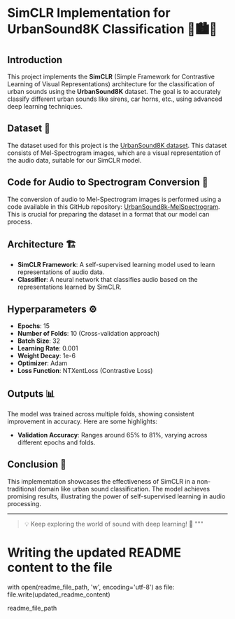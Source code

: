 # SimCLR Implementation for UrbanSound8K Classification 🎵🏙️🤖

## Introduction
This project implements the **SimCLR** (Simple Framework for Contrastive Learning of Visual Representations) architecture for the classification of urban sounds using the **UrbanSound8K** dataset. The goal is to accurately classify different urban sounds like sirens, car horns, etc., using advanced deep learning techniques.

## Dataset 📁
The dataset used for this project is the [UrbanSound8K dataset](https://www.kaggle.com/datasets/pranked03/urbansound8k-mel-spectrogram-images). This dataset consists of Mel-Spectrogram images, which are a visual representation of the audio data, suitable for our SimCLR model.

## Code for Audio to Spectrogram Conversion 🔄
The conversion of audio to Mel-Spectrogram images is performed using a code available in this GitHub repository: [UrbanSound8k-MelSpectrogram](https://github.com/pranavgupta2603/UrbanSound8k-MelSpectrogram). This is crucial for preparing the dataset in a format that our model can process.

## Architecture 🏗️
- **SimCLR Framework**: A self-supervised learning model used to learn representations of audio data.
- **Classifier**: A neural network that classifies audio based on the representations learned by SimCLR.

## Hyperparameters ⚙️
- **Epochs**: 15
- **Number of Folds**: 10 (Cross-validation approach)
- **Batch Size**: 32
- **Learning Rate**: 0.001
- **Weight Decay**: 1e-6
- **Optimizer**: Adam
- **Loss Function**: NTXentLoss (Contrastive Loss)

## Outputs 📊
The model was trained across multiple folds, showing consistent improvement in accuracy. Here are some highlights:
- **Validation Accuracy**: Ranges around 65% to 81%, varying across different epochs and folds.

## Conclusion 🎉
This implementation showcases the effectiveness of SimCLR in a non-traditional domain like urban sound classification. The model achieves promising results, illustrating the power of self-supervised learning in audio processing.

---

> 💡 Keep exploring the world of sound with deep learning! 🚀
"""

# Writing the updated README content to the file
with open(readme_file_path, 'w', encoding='utf-8') as file:
    file.write(updated_readme_content)

readme_file_path
